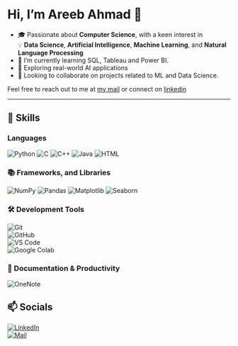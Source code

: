 # Hi, I’m Areeb Ahmad 👋
  
- 🎓 Passionate about **Computer Science**, with a keen interest in  
💡 **Data Science**, **Artificial Intelligence**, **Machine Learning**, and **Natural Language Processing**
- 🌱 I’m currently learning SQL, Tableau and Power BI.
- 🤖 Exploring real-world AI applications 
- 💞️ Looking to collaborate on projects related to ML and Data Science.

Feel free to reach out to me at [my mail](mailto:ahmad.syedareeb7@gmail.com) or connect on [linkedin](https://www.linkedin.com/in/areeb-ahmad7/)

---

## 🧠 Skills

### Languages  
![Python](https://img.shields.io/badge/-Python-3776AB?style=for-the-badge&logo=python&logoColor=white)
![C](https://img.shields.io/badge/-C-00599C?style=for-the-badge&logo=c)
![C++](https://img.shields.io/badge/-C++-00599C?style=for-the-badge&logo=c%2B%2B)
![Java](https://img.shields.io/badge/-Java-007396?style=for-the-badge&logo=java)
![HTML](https://img.shields.io/badge/-HTML5-E34F26?style=for-the-badge&logo=html5&logoColor=white)

### 📚 Frameworks, and Libraries  
![NumPy](https://img.shields.io/badge/-NumPy-013243?style=for-the-badge&logo=numpy)
![Pandas](https://img.shields.io/badge/-Pandas-150458?style=for-the-badge&logo=pandas)
![Matplotlib](https://img.shields.io/badge/-Matplotlib-11557C?style=for-the-badge&logo=matplotlib&logoColor=white)
![Seaborn](https://img.shields.io/badge/-Seaborn-2D6CB4?style=for-the-badge) 

### 🛠 Development Tools  
![Git](https://img.shields.io/badge/-Git-F05032?style=for-the-badge&logo=git&logoColor=white)  
![GitHub](https://img.shields.io/badge/-GitHub-181717?style=for-the-badge&logo=github&logoColor=white)  
![VS Code](https://img.shields.io/badge/-VS%20Code-007ACC?style=for-the-badge&logo=visual-studio-code&logoColor=white)  
![Google Colab](https://img.shields.io/badge/-Google%20Colab-F9AB00?style=for-the-badge&logo=googlecolab&logoColor=white)

### 📝 Documentation & Productivity  
![OneNote](https://img.shields.io/badge/-OneNote-7719AA?style=for-the-badge&logo=microsoft-onenote&logoColor=white)

## 📫 Socials

[![LinkedIn](https://img.shields.io/badge/-LinkedIn-blue?style=for-the-badge&logo=linkedin)](https://www.linkedin.com/in/areeb-ahmad7/)  
[![Mail](https://img.shields.io/badge/-Mail-red?style=for-the-badge&logo=gmail)](ahmad.syedareeb7@gmail.com)  



<!---
Areeb-Ahmd/Areeb-Ahmd is a ✨ special ✨ repository because its `README.md` (this file) appears on your GitHub profile.
You can click the Preview link to take a look at your changes.
--->
